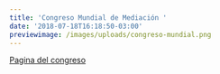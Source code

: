 ```yaml
---
title: 'Congreso Mundial de Mediación '
date: '2018-07-18T16:18:50-03:00'
previewimage: /images/uploads/congreso-mundial.png
---
```

[Pagina del congreso](http://mundial.congresodemediacion.com/index.html)
